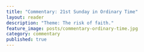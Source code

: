 ```yaml
---
title: "Commentary: 21st Sunday in Ordinary Time"
layout: reader
description: "Theme: The risk of faith."
feature_image: posts/commentary-ordinary-time.jpg
category: commentary
published: true
---
```


